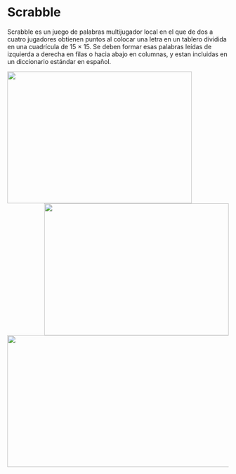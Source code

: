 # Scrabble

  Scrabble es un juego de palabras multijugador local en el que de dos a cuatro jugadores obtienen puntos al colocar una letra en un tablero dividida en una cuadrícula de 15 × 15. Se deben formar esas palabras leídas de izquierda a derecha en filas o hacia abajo en columnas, y estan incluidas en un diccionario estándar en español.

<img align="left" width="420" height="300" src="https://user-images.githubusercontent.com/38967981/55663341-134fe180-57da-11e9-99a6-1f23ce58be16.PNG"><br/>

<img align="right" width="420" height="300" src="https://user-images.githubusercontent.com/38967981/55663343-164ad200-57da-11e9-8a76-afb5eb3109a0.PNG"><br/>

<img align="center" width="520" height="300" src="https://user-images.githubusercontent.com/38967981/55755596-a6705d80-5a0c-11e9-9e81-4ab7fba1e8e6.PNG">
